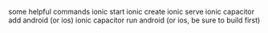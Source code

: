 some helpful commands
ionic start
ionic create
ionic serve
ionic capacitor add android (or ios)
ionic capacitor run android (or ios, be sure to build first) 
